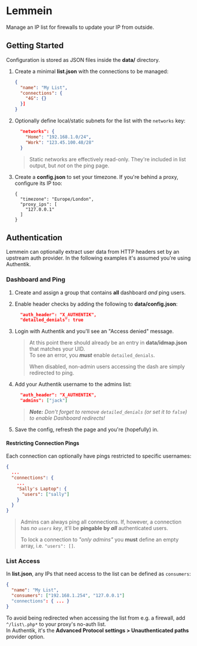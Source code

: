 # Lemmein

Manage an IP list for firewalls to update your IP from outside.

## Getting Started

Configuration is stored as JSON files inside the **data/** directory.

1. Create a minimal **list.json** with the connections to be managed:

   ```json
   {
     "name": "My List",
     "connections": {
       "4G": {}
     }]
   }
   ```

2. Optionally define local/static subnets for the list with the `networks` key:

   ```json
     "networks": {
       "Home": "192.168.1.0/24",
       "Work": "123.45.100.48/28"
     }
   ```

   > Static networks are effectively read-only.
   > They're included in list output, but *not* on the ping page.

3. Create a **config.json** to set your timezone.
   If you're behind a proxy, configure its IP too:

   ```jsonp
   {
     "timezone": "Europe/London",
     "proxy_ips": [
       "127.0.0.1"
     ]
   }
   ```

## Authentication

Lemmein can optionally extract user data from HTTP headers set by an upstream
auth provider. In the following examples it's assumed you're using Authentik.

### Dashboard and Ping

1. Create and assign a group that contains **all** dashboard *and* ping users.
2. Enable header checks by adding the following to **data/config.json**:

    ```json
      "auth_header": "X_AUTHENTIK",
      "detailed_denials": true
    ```

3. Login with Authentik and you'll see an "Access denied" message.  
   > At this point there should already be an entry
   > in **data/idmap.json** that matches your UID.  
   > To see an error, you ***must*** enable `detailed_denials`.
   >
   > When disabled, non-admin users accessing the dash are simply redirected to ping.

4. Add your Authentik username to the admins list:

    ```json
      "auth_header": "X_AUTHENTIK",
      "admins": ["jack"]
    ```

   > ***Note:** Don't forget to remove `detailed_denials`
   > (or set it to `false`) to enable Dashboard redirects!*

5. Save the config, refresh the page and you're (hopefully) in.

#### Restricting Connection Pings

Each connection can optionally have pings restricted to specific usernames:

```json
{
  ...
  "connections": {
    ...
    "Sally's Laptop": {
      "users": ["sally"]
    }
  }
}
```

> Admins can always ping all connections. If, however, a connection has
> *no `users` key*, it'll be **pingable by *all*** authenticated users.
>
> To lock a connection to *"only admins"* you **must**
> define an empty array, i.e. `"users": []`.

### List Access

In **list.json**, any IPs that need access to the list can be defined as `consumers`:

```json
{
  "name": "My List",
  "consumers": ["192.168.1.254", "127.0.0.1"]
  "connections": { ... }
}
```

To avoid being redirected when accessing the list from e.g.
a firewall, add `^/list\.php*` to your proxy's no-auth list.  
In Authentik, it's the **Advanced Protocol settings >
Unauthenticated paths** provider option.
